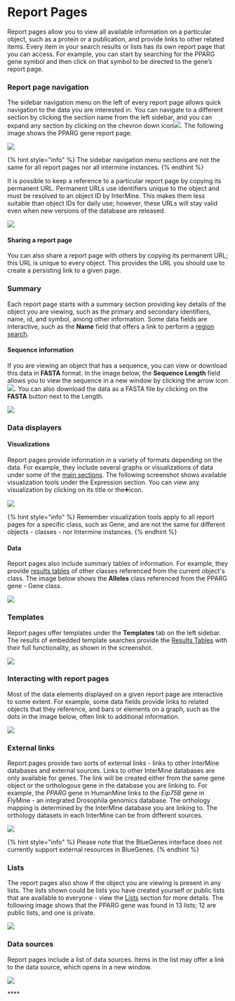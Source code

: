 # Report Pages

Report pages allow you to view all available information on a particular object, such as a protein or a publication, and provide links to other related items. Every item in your search results or lists has its own report page that you can access. For example, you can start by searching for the PPARG gene symbol and then click on that symbol to be directed to the gene’s report page. 

### Report page navigation

The sidebar navigation menu on the left of every report page allows quick navigation to the data you are interested in. You can navigate to a different section by clicking the section name from the left sidebar, and you can expand any section by clicking on the chevron down icon![](../../.gitbook/assets/arrow-removebg-preview.png). The following image shows the PPARG gene report page. 

![](../../.gitbook/assets/report-pages-pparg-1.png)

{% hint style="info" %}
The sidebar navigation menu sections are not the same for all report pages nor all intermine instances. 
{% endhint %}

It is possible to keep a reference to a particular report page by copying its permanent URL. Permanent URLs use identifiers unique to the object and must be resolved to an object ID by InterMine. This makes them less suitable than object IDs for daily use; however, these URLs will stay valid even when new versions of the database are released.

![](../../.gitbook/assets/copy-url.png)

#### Sharing a report page

You can also share a report page with others by copying its permanent URL;  this URL is unique to every object. This provides the URL you should use to create a persisting link to a given page. 

### Summary

Each report page starts with a summary section providing key details of the object you are viewing, such as the primary and secondary identifiers, name, id, and symbol, among other information. Some data fields are interactive, such as the **Name** field that offers a link to perform a [region search](region-search.md). 

#### Sequence information

If you are viewing an object that has a sequence, you can view or download this data in **FASTA** format.  In the image below, the **Sequence Length** field allows you to view the sequence in a new window by clicking the arrow icon![](../../.gitbook/assets/iconfinder_icon-arrow-down-b_211614.png). You can also download the data as a FASTA file by clicking on the **FASTA** button next to the Length.  

![](../../.gitbook/assets/report-pages-summary-pparg-2.png)

### Data displayers

#### Visualizations

Report pages provide information in a variety of formats depending on the data. For example, they include several graphs or visualizations of data under some of the [main sections](report-pages.md#report-page-navigation). The following screenshot shows available visualization tools under the Expression section. You can view any visualization by clicking on its title or the➕icon. 

![](../../.gitbook/assets/visualizations-updated.png)

{% hint style="info" %}
Remember visualization tools apply to all report pages for a specific class, such as Gene, and are not the same for different objects - classes - nor Intermine instances. 
{% endhint %}

#### Data 

Report pages also include summary tables of information. For example, they provide [results tables](results-tables.md) of other classes referenced from the current object's class. The image below shows the **Alleles** class referenced from the PPARG gene - Gene class. 

![](../../.gitbook/assets/data-report-pages-updated.png)

### Templates

Report pages offer templates under the **Templates** tab on the left sidebar. The results of embedded template searches provide the [Results Tables](results-tables.md) with their full functionality, as shown in the screenshot. 

![](../../.gitbook/assets/template-report-pages.png)

### Interacting with report pages

Most of the data elements displayed on a given report page are interactive to some extent. For example, some data fields provide links to related objects that they reference, and bars or elements on a graph, such as the dots in the image below, often link to additional information.  

![](../../.gitbook/assets/exp-visualizer-updated.png)

### External links

Report pages provide two sorts of external links - links to other InterMine databases and external sources. Links to other InterMine databases are only available for genes. The link will be created either from the same gene object or the orthologous gene in the database you are linking to. For example, the _PPARG_ gene in HumanMine links to the _Eip75B_ gene in FlyMine - an integrated Drosophila genomics database. The orthology mapping is determined by the InterMine database you are linking to. The orthology datasets in each InterMine can be from different sources.

![](../../.gitbook/assets/report-pages-data-sources-updated%20%281%29.png)

{% hint style="info" %}
Please note that the BlueGenes interface does not currently support external resources in BlueGenes.
{% endhint %}

### Lists

The report pages also show if the object you are viewing is present in any lists. The lists shown could be lists you have created yourself or public lists that are available to everyone - view the [Lists](lists/lists.md) section for more details. The following image shows that the PPARG gene was found in 13 lists; 12 are public lists, and one is private. 

![](../../.gitbook/assets/report-pages-lists.png)

### **Data sources**

Report pages include a list of data sources. Items in the list may offer a link to the data source, which opens in a new window. 

![](../../.gitbook/assets/report-pages-data-sources.png)

\*\*\*\*

